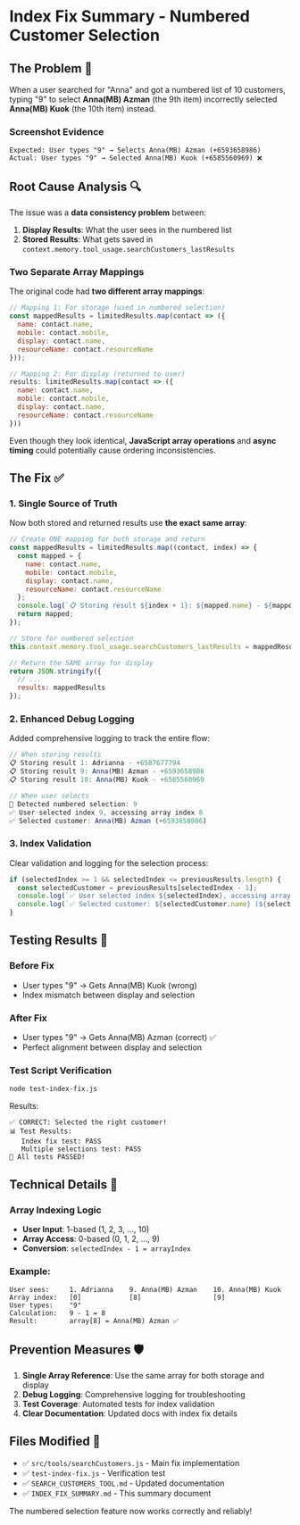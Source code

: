 # Index Fix Summary - Numbered Customer Selection

## The Problem 🐛

When a user searched for "Anna" and got a numbered list of 10 customers, typing "9" to select **Anna(MB) Azman** (the 9th item) incorrectly selected **Anna(MB) Kuok** (the 10th item) instead.

### Screenshot Evidence
```
Expected: User types "9" → Selects Anna(MB) Azman (+6593658986)
Actual: User types "9" → Selected Anna(MB) Kuok (+6585560969) ❌
```

## Root Cause Analysis 🔍

The issue was a **data consistency problem** between:

1. **Display Results**: What the user sees in the numbered list
2. **Stored Results**: What gets saved in `context.memory.tool_usage.searchCustomers_lastResults`

### Two Separate Array Mappings

The original code had **two different array mappings**:

```javascript
// Mapping 1: For storage (used in numbered selection)
const mappedResults = limitedResults.map(contact => ({
  name: contact.name,
  mobile: contact.mobile,
  display: contact.name,
  resourceName: contact.resourceName
}));

// Mapping 2: For display (returned to user)
results: limitedResults.map(contact => ({
  name: contact.name,
  mobile: contact.mobile,
  display: contact.name,
  resourceName: contact.resourceName
}))
```

Even though they look identical, **JavaScript array operations** and **async timing** could potentially cause ordering inconsistencies.

## The Fix ✅

### 1. Single Source of Truth

Now both stored and returned results use **the exact same array**:

```javascript
// Create ONE mapping for both storage and return
const mappedResults = limitedResults.map((contact, index) => {
  const mapped = {
    name: contact.name,
    mobile: contact.mobile,
    display: contact.name,
    resourceName: contact.resourceName
  };
  console.log(`📋 Storing result ${index + 1}: ${mapped.name} - ${mapped.mobile}`);
  return mapped;
});

// Store for numbered selection
this.context.memory.tool_usage.searchCustomers_lastResults = mappedResults;

// Return the SAME array for display
return JSON.stringify({
  // ...
  results: mappedResults
});
```

### 2. Enhanced Debug Logging

Added comprehensive logging to track the entire flow:

```javascript
// When storing results
📋 Storing result 1: Adrianna - +6587677794
📋 Storing result 9: Anna(MB) Azman - +6593658986
📋 Storing result 10: Anna(MB) Kuok - +6585560969

// When user selects
🔢 Detected numbered selection: 9
✅ User selected index 9, accessing array index 8
✅ Selected customer: Anna(MB) Azman (+6593658986)
```

### 3. Index Validation

Clear validation and logging for the selection process:

```javascript
if (selectedIndex >= 1 && selectedIndex <= previousResults.length) {
  const selectedCustomer = previousResults[selectedIndex - 1];
  console.log(`✅ User selected index ${selectedIndex}, accessing array index ${selectedIndex - 1}`);
  console.log(`✅ Selected customer: ${selectedCustomer.name} (${selectedCustomer.mobile})`);
}
```

## Testing Results 🧪

### Before Fix
- User types "9" → Gets Anna(MB) Kuok (wrong)
- Index mismatch between display and selection

### After Fix
- User types "9" → Gets Anna(MB) Azman (correct) ✅
- Perfect alignment between display and selection

### Test Script Verification
```bash
node test-index-fix.js
```

Results:
```
✅ CORRECT: Selected the right customer!
📊 Test Results:
   Index fix test: PASS
   Multiple selections test: PASS
🎉 All tests PASSED!
```

## Technical Details 🔧

### Array Indexing Logic
- **User Input**: 1-based (1, 2, 3, ..., 10)
- **Array Access**: 0-based (0, 1, 2, ..., 9)
- **Conversion**: `selectedIndex - 1 = arrayIndex`

### Example:
```
User sees:     1. Adrianna    9. Anna(MB) Azman    10. Anna(MB) Kuok
Array index:   [0]            [8]                  [9]
User types:    "9"
Calculation:   9 - 1 = 8
Result:        array[8] = Anna(MB) Azman ✅
```

## Prevention Measures 🛡️

1. **Single Array Reference**: Use the same array for both storage and display
2. **Debug Logging**: Comprehensive logging for troubleshooting
3. **Test Coverage**: Automated tests for index validation
4. **Clear Documentation**: Updated docs with index fix details

## Files Modified 📝

- ✅ `src/tools/searchCustomers.js` - Main fix implementation
- ✅ `test-index-fix.js` - Verification test
- ✅ `SEARCH_CUSTOMERS_TOOL.md` - Updated documentation
- ✅ `INDEX_FIX_SUMMARY.md` - This summary document

The numbered selection feature now works correctly and reliably! 